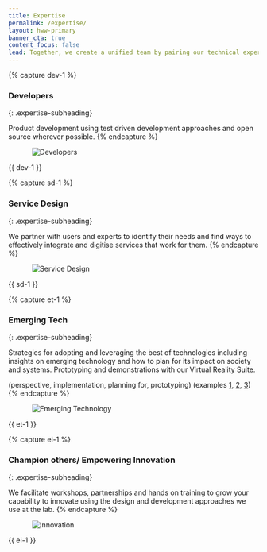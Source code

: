 ```yaml
---
title: Expertise
permalink: /expertise/
layout: hww-primary
banner_cta: true
content_focus: false
lead: Together, we create a unified team by pairing our technical expertise with your program knowledge.
---
```

<!-- <div class="hww-intro" markdown="1"></div> -->

{% capture dev-1 %}
### Developers
{: .expertise-subheading}

Product development using test driven development approaches and open source wherever possible.
{% endcapture %}

<div class="usa-grid-full usa-section">
  <div class="usa-width-one-third">
    <ul class="graphic-list">
      <ol>
        <div class="graphic-list-img">
          <img src="{{ site.baseurl }}/assets/img/expertise/dev.png" alt="Developers">
        </div>
        <!-- <span>8-10 weeks</span> -->
      </ol>
    </ul>
  </div>
  <div class="usa-width-two-thirds" markdown="1">
    {{ dev-1 }}
  </div>
</div>

{% capture sd-1 %}
### Service Design
{: .expertise-subheading}

We partner with users and experts to identify their needs and find ways to effectively integrate and digitise services that work for them.
{% endcapture %}

<div class="usa-grid-full">
  <div class="usa-width-one-third">
    <ul class="graphic-list">
      <ol>
        <div class="graphic-list-img">
          <img src="{{ site.baseurl }}/assets/img/expertise/serviceDesign.png" alt="Service Design">
        </div>
        <!-- <span>4-6 person team</span> -->
      </ol>
    </ul>
  </div>
  <div class="usa-width-two-thirds" markdown="1">
   {{ sd-1 }}
  </div>
</div>

{% capture et-1 %}
### Emerging Tech
{: .expertise-subheading}

Strategies for adopting and leveraging the best of technologies including insights on emerging technology and how to plan for its impact on society and systems. Prototyping and demonstrations with our Virtual Reality Suite.

(perspective, implementation, planning for, prototyping) (examples [1](https://www.pwc.co.nz/services/consulting/management-consulting/technology-consulting.html), [2](https://www.pwc.com/us/en/services/consulting/technology/emerging-technology.html), [3](https://home.kpmg.com/ru/en/home/services/advisory/risk-consulting/emerging-technologies-in-risk-consulting.html))
{% endcapture %}

<div class="usa-grid-full usa-section">
  <div class="usa-width-one-third">
    <ul class="graphic-list">
      <ol>
        <div class="graphic-list-img">
          <img src="{{ site.baseurl }}/assets/img/expertise/emergingTech.png" alt="Emerging Technology">
        </div>
        <!-- <span>2-3 person team</span> -->
      </ol>
    </ul>
  </div>
  <div class="usa-width-two-thirds" markdown="1">
    {{ et-1 }}
  </div>
</div>

{% capture ei-1 %}
### Champion others/ Empowering Innovation
{: .expertise-subheading}

We facilitate workshops, partnerships and hands on training to grow your capability to innovate using the design and development approaches we use at the lab.
{% endcapture %}

<div class="usa-grid-full">
  <div class="usa-width-one-third">
    <ul class="graphic-list">
      <ol>
        <div class="graphic-list-img">
          <img src="{{ site.baseurl }}/assets/img/expertise/innovation.png" alt="Innovation">
        </div>
        <!-- <span>4-6 person team</span> -->
      </ol>
    </ul>
  </div>
  <div class="usa-width-two-thirds" markdown="1">
   {{ ei-1 }}
  </div>
</div>
